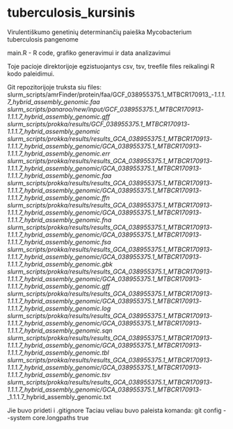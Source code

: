 # tuberculosis_kursinis

Virulentiškumo genetinių determinančių paieška Mycobacterium tuberculosis pangenome

main.R - R code, grafiko generavimui ir data analizavimui

Toje pacioje direktorijoje egzistuojantys csv, tsv, treefile files reikalingi R kodo paleidimui.

Git repozitorijoje truksta siu files:
slurm_scripts/amrFinder/protein/faa/GCF_038955375.1_MTBCR170913_-_1.1.1.7_hybrid_assembly_genomic.faa
slurm_scripts/panaroo/new/input/GCF_038955375.1_MTBCR170913_-_1.1.1.7_hybrid_assembly_genomic.gff
slurm_scripts/prokka/results/GCF_038955375.1_MTBCR170913_-_1.1.1.7_hybrid_assembly_genomic
slurm_scripts/prokka/results/results_GCA_038955375.1_MTBCR170913_-_1.1.1.7_hybrid_assembly_genomic/GCA_038955375.1_MTBCR170913_-_1.1.1.7_hybrid_assembly_genomic.err
slurm_scripts/prokka/results/results_GCA_038955375.1_MTBCR170913_-_1.1.1.7_hybrid_assembly_genomic/GCA_038955375.1_MTBCR170913_-_1.1.1.7_hybrid_assembly_genomic.faa
slurm_scripts/prokka/results/results_GCA_038955375.1_MTBCR170913_-_1.1.1.7_hybrid_assembly_genomic/GCA_038955375.1_MTBCR170913_-_1.1.1.7_hybrid_assembly_genomic.ffn
slurm_scripts/prokka/results/results_GCA_038955375.1_MTBCR170913_-_1.1.1.7_hybrid_assembly_genomic/GCA_038955375.1_MTBCR170913_-_1.1.1.7_hybrid_assembly_genomic.fna
slurm_scripts/prokka/results/results_GCA_038955375.1_MTBCR170913_-_1.1.1.7_hybrid_assembly_genomic/GCA_038955375.1_MTBCR170913_-_1.1.1.7_hybrid_assembly_genomic.fsa
slurm_scripts/prokka/results/results_GCA_038955375.1_MTBCR170913_-_1.1.1.7_hybrid_assembly_genomic/GCA_038955375.1_MTBCR170913_-_1.1.1.7_hybrid_assembly_genomic.gbk
slurm_scripts/prokka/results/results_GCA_038955375.1_MTBCR170913_-_1.1.1.7_hybrid_assembly_genomic/GCA_038955375.1_MTBCR170913_-_1.1.1.7_hybrid_assembly_genomic.gff
slurm_scripts/prokka/results/results_GCA_038955375.1_MTBCR170913_-_1.1.1.7_hybrid_assembly_genomic/GCA_038955375.1_MTBCR170913_-_1.1.1.7_hybrid_assembly_genomic.log
slurm_scripts/prokka/results/results_GCA_038955375.1_MTBCR170913_-_1.1.1.7_hybrid_assembly_genomic/GCA_038955375.1_MTBCR170913_-_1.1.1.7_hybrid_assembly_genomic.sqn
slurm_scripts/prokka/results/results_GCA_038955375.1_MTBCR170913_-_1.1.1.7_hybrid_assembly_genomic/GCA_038955375.1_MTBCR170913_-_1.1.1.7_hybrid_assembly_genomic.tbl
slurm_scripts/prokka/results/results_GCA_038955375.1_MTBCR170913_-_1.1.1.7_hybrid_assembly_genomic/GCA_038955375.1_MTBCR170913_-_1.1.1.7_hybrid_assembly_genomic.tsv
slurm_scripts/prokka/results/results_GCA_038955375.1_MTBCR170913_-_1.1.1.7_hybrid_assembly_genomic/GCA_038955375.1_MTBCR170913_-_1.1.1.7_hybrid_assembly_genomic.txt

Jie buvo prideti i .gitignore
Taciau veliau buvo paleista komanda:
git config --system core.longpaths true